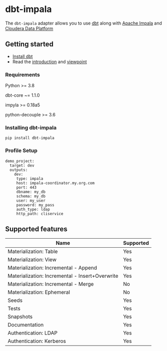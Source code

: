 # dbt-impala

The `dbt-impala` adapter allows you to use [dbt](https://www.getdbt.com/) along with [Apache Impala](https://impala.apache.org/) and [Cloudera Data Platform](https://cloudera.com)


## Getting started

- [Install dbt](https://docs.getdbt.com/docs/installation)
- Read the [introduction](https://docs.getdbt.com/docs/introduction/) and [viewpoint](https://docs.getdbt.com/docs/about/viewpoint/)

### Requirements

Python >= 3.8

dbt-core ~= 1.1.0

impyla >= 0.18a5

python-decouple >= 3.6

### Installing dbt-impala

`pip install dbt-impala`

### Profile Setup

```
demo_project:
  target: dev
  outputs:
    dev:
     type: impala
     host: impala-coordinator.my.org.com
     port: 443
     dbname: my_db
     schema: my_db
     user: my_user
     password: my_pass
     auth_type: ldap
     http_path: cliservice
```

## Supported features
| Name | Supported |
|------|-----------|
|Materialization: Table|Yes|
|Materialization: View|Yes|
|Materialization: Incremental - Append|Yes|
|Materialization: Incremental - Insert+Overwrite|Yes|
|Materialization: Incremental - Merge|No|
|Materialization: Ephemeral|No|
|Seeds|Yes|
|Tests|Yes|
|Snapshots|Yes|
|Documentation|Yes|
|Authentication: LDAP|Yes|
|Authentication: Kerberos|Yes|
